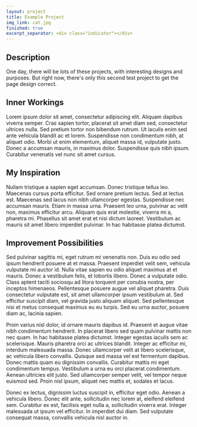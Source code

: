 ```yaml
---
layout: project
title: Example Project
img_link: cat.jpg
finished: true
excerpt_separator: <div class="indicator"></div>
---
```

## Description
One day, there will be lots of these projects, with interesting designs and purposes. But right now, there's only this second test project to get the page design correct.

## Inner Workings
Lorem ipsum dolor sit amet, consectetur adipiscing elit. Aliquam dapibus viverra semper. Cras sapien tortor, placerat sit amet diam sed, consectetur ultrices nulla. Sed pretium tortor non bibendum rutrum. Ut iaculis enim sed ante vehicula blandit ac et lorem. Suspendisse non condimentum nibh, at aliquet odio. Morbi ut enim elementum, aliquet massa id, vulputate justo. Donec a accumsan mauris, in maximus dolor. Suspendisse quis nibh ipsum. Curabitur venenatis vel nunc sit amet cursus.

<div class="indicator"></div>

## My Inspiration
Nullam tristique a sapien eget accumsan. Donec tristique tellus leo. Maecenas cursus porta efficitur. Sed ornare pretium lectus. Sed at lectus est. Maecenas sed lacus non nibh ullamcorper egestas. Suspendisse nec accumsan mauris. Etiam in massa urna. Praesent leo urna, pulvinar ac velit non, maximus efficitur arcu. Aliquam quis erat molestie, viverra mi a, pharetra mi. Phasellus sit amet erat et nisi dictum laoreet. Vestibulum ac mauris sit amet libero imperdiet pulvinar. In hac habitasse platea dictumst.

## Improvement Possibilities  
Sed pulvinar sagittis mi, eget rutrum mi venenatis non. Duis eu odio sed ipsum hendrerit posuere at et massa. Praesent imperdiet velit sem, vehicula vulputate mi auctor id. Nulla vitae sapien eu odio aliquet maximus at et mauris. Donec a vestibulum felis, et lobortis libero. Donec a vulputate odio. Class aptent taciti sociosqu ad litora torquent per conubia nostra, per inceptos himenaeos. Pellentesque posuere augue vel aliquet pharetra. Duis consectetur vulputate est, sit amet ullamcorper ipsum vestibulum at. Sed efficitur suscipit diam, vel gravida justo aliquam aliquet. Sed pellentesque nisi et metus consequat maximus eu eu turpis. Sed eu urna auctor, posuere diam ac, lacinia sapien.

Proin varius nisl dolor, id ornare mauris dapibus id. Praesent et augue vitae nibh condimentum hendrerit. In placerat libero sed quam pulvinar mattis non nec quam. In hac habitasse platea dictumst. Integer egestas iaculis sem ac scelerisque. Mauris pharetra orci ac ultrices blandit. Integer ac efficitur mi, interdum malesuada massa. Donec ullamcorper velit at libero scelerisque, ac vehicula libero convallis. Quisque sed massa vel est fermentum dapibus. Donec mattis quam eu dignissim convallis. Curabitur mattis mi eget condimentum tempus. Vestibulum a urna eu orci placerat condimentum. Aenean ultricies elit justo. Sed ullamcorper semper velit, vel tempor neque euismod sed. Proin nisl ipsum, aliquet nec mattis et, sodales et lacus.

Donec ex lectus, dignissim luctus suscipit in, efficitur eget odio. Aenean a vehicula libero. Donec elit ante, sollicitudin nec lorem at, eleifend eleifend sem. Curabitur ex est, facilisis eget nulla a, sollicitudin viverra erat. Integer malesuada ut ipsum vel efficitur. In imperdiet dui diam. Sed vulputate consequat massa, convallis vehicula nisl auctor in.
